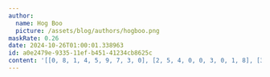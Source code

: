 ```yaml
---
author:
  name: Hog Boo
  picture: /assets/blog/authors/hogboo.png
maskRate: 0.26
date: 2024-10-26T01:00:01.338963
id: a0e2479e-9335-11ef-b451-41234cb8625c
content: '[[0, 8, 1, 4, 5, 9, 7, 3, 0], [2, 5, 4, 0, 0, 3, 0, 1, 8], [3, 7, 9, 0, 8, 1, 5, 6, 4], [5, 9, 8, 3, 1, 0, 2, 7, 6], [0, 2, 3, 0, 7, 6, 8, 0, 0], [1, 6, 7, 8, 9, 2, 0, 0, 3], [9, 3, 0, 1, 4, 0, 6, 8, 0], [7, 1, 0, 0, 0, 8, 3, 4, 0], [8, 0, 5, 6, 3, 7, 1, 2, 9]]'
---
```

